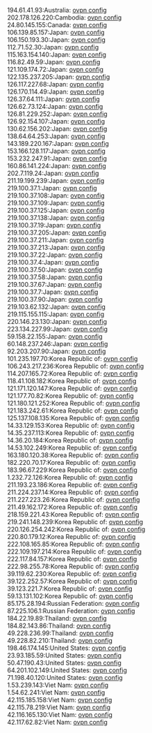 194.61.41.93:Australia: [ovpn config](vpn/194_61_41_93.ovpn)  
202.178.126.220:Cambodia: [ovpn config](vpn/202_178_126_220.ovpn)  
24.80.145.155:Canada: [ovpn config](vpn/24_80_145_155.ovpn)  
106.139.85.157:Japan: [ovpn config](vpn/106_139_85_157.ovpn)  
106.150.193.30:Japan: [ovpn config](vpn/106_150_193_30.ovpn)  
112.71.52.30:Japan: [ovpn config](vpn/112_71_52_30.ovpn)  
115.163.154.140:Japan: [ovpn config](vpn/115_163_154_140.ovpn)  
116.82.49.59:Japan: [ovpn config](vpn/116_82_49_59.ovpn)  
121.109.174.72:Japan: [ovpn config](vpn/121_109_174_72.ovpn)  
122.135.237.205:Japan: [ovpn config](vpn/122_135_237_205.ovpn)  
126.117.227.68:Japan: [ovpn config](vpn/126_117_227_68.ovpn)  
126.170.114.49:Japan: [ovpn config](vpn/126_170_114_49.ovpn)  
126.37.64.111:Japan: [ovpn config](vpn/126_37_64_111.ovpn)  
126.62.73.124:Japan: [ovpn config](vpn/126_62_73_124.ovpn)  
126.81.229.252:Japan: [ovpn config](vpn/126_81_229_252.ovpn)  
126.92.154.107:Japan: [ovpn config](vpn/126_92_154_107.ovpn)  
130.62.156.202:Japan: [ovpn config](vpn/130_62_156_202.ovpn)  
138.64.64.253:Japan: [ovpn config](vpn/138_64_64_253.ovpn)  
143.189.220.167:Japan: [ovpn config](vpn/143_189_220_167.ovpn)  
153.166.128.117:Japan: [ovpn config](vpn/153_166_128_117.ovpn)  
153.232.247.91:Japan: [ovpn config](vpn/153_232_247_91.ovpn)  
160.86.141.224:Japan: [ovpn config](vpn/160_86_141_224.ovpn)  
202.7.119.24:Japan: [ovpn config](vpn/202_7_119_24.ovpn)  
211.19.199.239:Japan: [ovpn config](vpn/211_19_199_239.ovpn)  
219.100.37.1:Japan: [ovpn config](vpn/219_100_37_1.ovpn)  
219.100.37.108:Japan: [ovpn config](vpn/219_100_37_108.ovpn)  
219.100.37.109:Japan: [ovpn config](vpn/219_100_37_109.ovpn)  
219.100.37.125:Japan: [ovpn config](vpn/219_100_37_125.ovpn)  
219.100.37.138:Japan: [ovpn config](vpn/219_100_37_138.ovpn)  
219.100.37.19:Japan: [ovpn config](vpn/219_100_37_19.ovpn)  
219.100.37.205:Japan: [ovpn config](vpn/219_100_37_205.ovpn)  
219.100.37.211:Japan: [ovpn config](vpn/219_100_37_211.ovpn)  
219.100.37.213:Japan: [ovpn config](vpn/219_100_37_213.ovpn)  
219.100.37.22:Japan: [ovpn config](vpn/219_100_37_22.ovpn)  
219.100.37.4:Japan: [ovpn config](vpn/219_100_37_4.ovpn)  
219.100.37.50:Japan: [ovpn config](vpn/219_100_37_50.ovpn)  
219.100.37.58:Japan: [ovpn config](vpn/219_100_37_58.ovpn)  
219.100.37.67:Japan: [ovpn config](vpn/219_100_37_67.ovpn)  
219.100.37.7:Japan: [ovpn config](vpn/219_100_37_7.ovpn)  
219.100.37.90:Japan: [ovpn config](vpn/219_100_37_90.ovpn)  
219.103.62.132:Japan: [ovpn config](vpn/219_103_62_132.ovpn)  
219.115.155.115:Japan: [ovpn config](vpn/219_115_155_115.ovpn)  
220.146.23.130:Japan: [ovpn config](vpn/220_146_23_130.ovpn)  
223.134.227.99:Japan: [ovpn config](vpn/223_134_227_99.ovpn)  
59.158.22.155:Japan: [ovpn config](vpn/59_158_22_155.ovpn)  
60.148.237.246:Japan: [ovpn config](vpn/60_148_237_246.ovpn)  
92.203.207.90:Japan: [ovpn config](vpn/92_203_207_90.ovpn)  
101.235.197.70:Korea Republic of: [ovpn config](vpn/101_235_197_70.ovpn)  
106.243.217.236:Korea Republic of: [ovpn config](vpn/106_243_217_236.ovpn)  
114.207.165.72:Korea Republic of: [ovpn config](vpn/114_207_165_72.ovpn)  
118.41.108.182:Korea Republic of: [ovpn config](vpn/118_41_108_182.ovpn)  
121.171.120.147:Korea Republic of: [ovpn config](vpn/121_171_120_147.ovpn)  
121.177.70.82:Korea Republic of: [ovpn config](vpn/121_177_70_82.ovpn)  
121.180.121.252:Korea Republic of: [ovpn config](vpn/121_180_121_252.ovpn)  
121.183.242.61:Korea Republic of: [ovpn config](vpn/121_183_242_61.ovpn)  
125.137.108.135:Korea Republic of: [ovpn config](vpn/125_137_108_135.ovpn)  
14.33.129.153:Korea Republic of: [ovpn config](vpn/14_33_129_153.ovpn)  
14.35.237.113:Korea Republic of: [ovpn config](vpn/14_35_237_113.ovpn)  
14.36.20.184:Korea Republic of: [ovpn config](vpn/14_36_20_184.ovpn)  
14.53.102.249:Korea Republic of: [ovpn config](vpn/14_53_102_249.ovpn)  
163.180.120.38:Korea Republic of: [ovpn config](vpn/163_180_120_38.ovpn)  
182.220.70.17:Korea Republic of: [ovpn config](vpn/182_220_70_17.ovpn)  
183.96.67.229:Korea Republic of: [ovpn config](vpn/183_96_67_229.ovpn)  
1.232.72.126:Korea Republic of: [ovpn config](vpn/1_232_72_126.ovpn)  
211.193.23.186:Korea Republic of: [ovpn config](vpn/211_193_23_186.ovpn)  
211.224.237.14:Korea Republic of: [ovpn config](vpn/211_224_237_14.ovpn)  
211.227.223.26:Korea Republic of: [ovpn config](vpn/211_227_223_26.ovpn)  
211.49.162.172:Korea Republic of: [ovpn config](vpn/211_49_162_172.ovpn)  
218.159.221.43:Korea Republic of: [ovpn config](vpn/218_159_221_43.ovpn)  
219.241.148.239:Korea Republic of: [ovpn config](vpn/219_241_148_239.ovpn)  
220.126.254.242:Korea Republic of: [ovpn config](vpn/220_126_254_242.ovpn)  
220.80.179.12:Korea Republic of: [ovpn config](vpn/220_80_179_12.ovpn)  
222.108.165.85:Korea Republic of: [ovpn config](vpn/222_108_165_85.ovpn)  
222.109.197.214:Korea Republic of: [ovpn config](vpn/222_109_197_214.ovpn)  
222.117.84.157:Korea Republic of: [ovpn config](vpn/222_117_84_157.ovpn)  
222.98.255.78:Korea Republic of: [ovpn config](vpn/222_98_255_78.ovpn)  
39.119.62.230:Korea Republic of: [ovpn config](vpn/39_119_62_230.ovpn)  
39.122.252.57:Korea Republic of: [ovpn config](vpn/39_122_252_57.ovpn)  
39.123.221.7:Korea Republic of: [ovpn config](vpn/39_123_221_7.ovpn)  
59.13.131.102:Korea Republic of: [ovpn config](vpn/59_13_131_102.ovpn)  
85.175.28.194:Russian Federation: [ovpn config](vpn/85_175_28_194.ovpn)  
87.225.106.1:Russian Federation: [ovpn config](vpn/87_225_106_1.ovpn)  
184.22.19.89:Thailand: [ovpn config](vpn/184_22_19_89.ovpn)  
184.82.143.86:Thailand: [ovpn config](vpn/184_82_143_86.ovpn)  
49.228.236.99:Thailand: [ovpn config](vpn/49_228_236_99.ovpn)  
49.228.82.210:Thailand: [ovpn config](vpn/49_228_82_210.ovpn)  
198.46.174.145:United States: [ovpn config](vpn/198_46_174_145.ovpn)  
23.93.185.59:United States: [ovpn config](vpn/23_93_185_59.ovpn)  
50.47.190.43:United States: [ovpn config](vpn/50_47_190_43.ovpn)  
64.201.102.149:United States: [ovpn config](vpn/64_201_102_149.ovpn)  
71.198.40.120:United States: [ovpn config](vpn/71_198_40_120.ovpn)  
1.53.239.143:Viet Nam: [ovpn config](vpn/1_53_239_143.ovpn)  
1.54.62.241:Viet Nam: [ovpn config](vpn/1_54_62_241.ovpn)  
42.115.185.158:Viet Nam: [ovpn config](vpn/42_115_185_158.ovpn)  
42.115.78.219:Viet Nam: [ovpn config](vpn/42_115_78_219.ovpn)  
42.116.165.130:Viet Nam: [ovpn config](vpn/42_116_165_130.ovpn)  
42.117.62.82:Viet Nam: [ovpn config](vpn/42_117_62_82.ovpn)  
